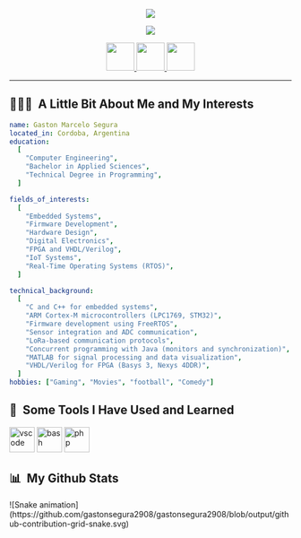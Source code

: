 <p align="center">
  <img src="https://capsule-render.vercel.app/api?type=Waving&color=auto&height=300&section=header&text=Ing.%20Gaston%20Segura&fontSize=90"/>
</p>

<p align="center">
<img src="https://media3.giphy.com/media/v1.Y2lkPTc5MGI3NjExaXJqMDRyb2c1NnlmMG45ZndoM2JrcnU4a2hwZjhsYnRpa2EwdnVucSZlcD12MV9pbnRlcm5hbF9naWZfYnlfaWQmY3Q9Zw/qgQUggAC3Pfv687qPC/giphy.gif"/>
</p>

<p align="center">
  <a href="https://www.linkedin.com/in/gastonsegura">
    <img height="50" src="https://github.com/user-attachments/assets/7699474f-2050-47b4-aaa2-f1b29962ae78"/>
  </a>
  <a href="https://www.linkedin.com/in/gastonsegura">
    <img height="50" src="https://github.com/user-attachments/assets/74124721-7e21-4d35-b63b-53cbb4108a52"/>
  </a>  
  <a href="https://www.linkedin.com/in/gastonsegura">
    <img height="50" src="https://github.com/user-attachments/assets/57239535-bda3-4756-a5fa-2b253cfe169b"/>
  </a>    
</p>

***

<h2> 👨🏻‍💻 &nbsp;A Little Bit About Me and My Interests</h2>

```yaml
name: Gaston Marcelo Segura
located_in: Cordoba, Argentina
education:
  [
    "Computer Engineering",
    "Bachelor in Applied Sciences",
    "Technical Degree in Programming",
  ]

fields_of_interests:
  [
    "Embedded Systems",
    "Firmware Development",
    "Hardware Design",
    "Digital Electronics",
    "FPGA and VHDL/Verilog",
    "IoT Systems",
    "Real-Time Operating Systems (RTOS)",
  ]

technical_background:
  [
    "C and C++ for embedded systems",
    "ARM Cortex-M microcontrollers (LPC1769, STM32)",
    "Firmware development using FreeRTOS",
    "Sensor integration and ADC communication",
    "LoRa-based communication protocols",
    "Concurrent programming with Java (monitors and synchronization)",
    "MATLAB for signal processing and data visualization",
    "VHDL/Verilog for FPGA (Basys 3, Nexys 4DDR)",
  ]
hobbies: ["Gaming", "Movies", "football", "Comedy"]
```

<h2> 🚀 &nbsp;Some Tools I Have Used and Learned</h2>
<p align="left">
<img src="https://cdn.jsdelivr.net/gh/devicons/devicon/icons/vscode/vscode-original.svg" alt="vscode" width="45" height="45"/>
<img src="https://cdn.jsdelivr.net/gh/devicons/devicon/icons/bash/bash-original.svg" alt="bash" width="45" height="45"/>
<img src="https://cdn.jsdelivr.net/gh/devicons/devicon/icons/php/php-original.svg" alt="php" width="45" height="45"/>
</p>

<h2> 📊 &nbsp;My Github Stats</h2>
![Snake animation](https://github.com/gastonsegura2908/gastonsegura2908/blob/output/github-contribution-grid-snake.svg)
